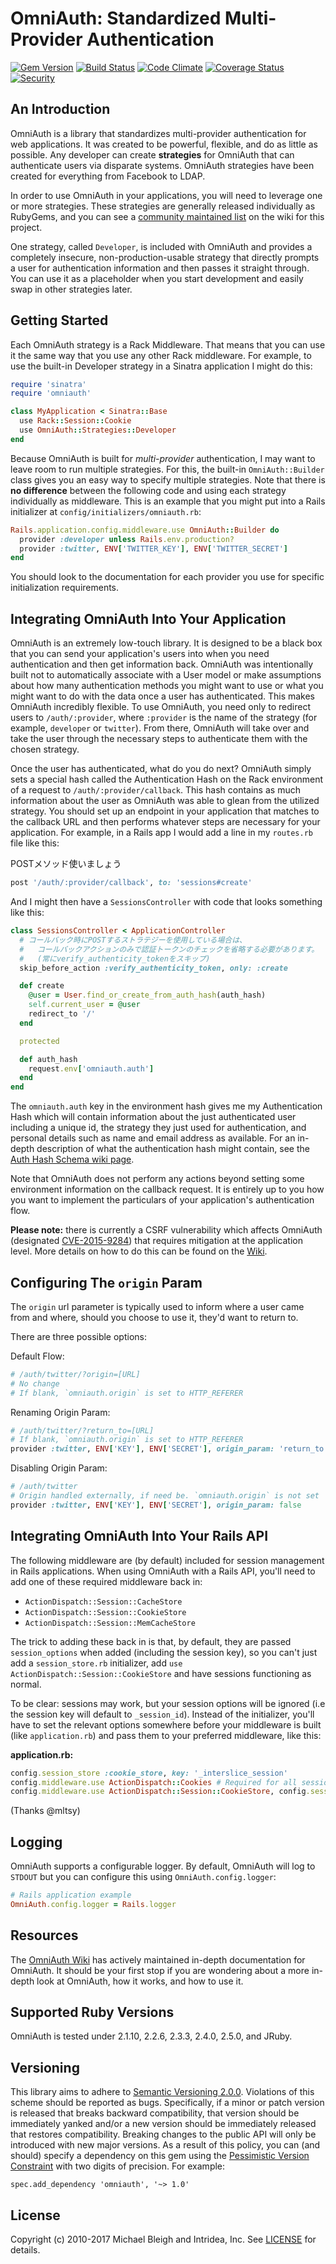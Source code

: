 # OmniAuth: Standardized Multi-Provider Authentication

[![Gem Version](http://img.shields.io/gem/v/omniauth.svg)][gem]
[![Build Status](http://img.shields.io/travis/omniauth/omniauth.svg)][travis]
[![Code Climate](http://img.shields.io/codeclimate/github/omniauth/omniauth.svg)][codeclimate]
[![Coverage Status](http://img.shields.io/coveralls/omniauth/omniauth.svg)][coveralls]
[![Security](https://hakiri.io/github/omniauth/omniauth/master.svg)](https://hakiri.io/github/omniauth/omniauth/master)

[gem]: https://rubygems.org/gems/omniauth
[travis]: http://travis-ci.org/omniauth/omniauth
[codeclimate]: https://codeclimate.com/github/omniauth/omniauth
[coveralls]: https://coveralls.io/r/omniauth/omniauth

## An Introduction
OmniAuth is a library that standardizes multi-provider authentication for
web applications. It was created to be powerful, flexible, and do as
little as possible. Any developer can create **strategies** for OmniAuth
that can authenticate users via disparate systems. OmniAuth strategies
have been created for everything from Facebook to LDAP.

In order to use OmniAuth in your applications, you will need to leverage
one or more strategies. These strategies are generally released
individually as RubyGems, and you can see a [community maintained list](https://github.com/omniauth/omniauth/wiki/List-of-Strategies)
on the wiki for this project.

One strategy, called `Developer`, is included with OmniAuth and provides
a completely insecure, non-production-usable strategy that directly
prompts a user for authentication information and then passes it
straight through. You can use it as a placeholder when you start
development and easily swap in other strategies later.

## Getting Started
Each OmniAuth strategy is a Rack Middleware. That means that you can use
it the same way that you use any other Rack middleware. For example, to
use the built-in Developer strategy in a Sinatra application I might do
this:

```ruby
require 'sinatra'
require 'omniauth'

class MyApplication < Sinatra::Base
  use Rack::Session::Cookie
  use OmniAuth::Strategies::Developer
end
```

Because OmniAuth is built for *multi-provider* authentication, I may
want to leave room to run multiple strategies. For this, the built-in
`OmniAuth::Builder` class gives you an easy way to specify multiple
strategies. Note that there is **no difference** between the following
code and using each strategy individually as middleware. This is an
example that you might put into a Rails initializer at
`config/initializers/omniauth.rb`:

```ruby
Rails.application.config.middleware.use OmniAuth::Builder do
  provider :developer unless Rails.env.production?
  provider :twitter, ENV['TWITTER_KEY'], ENV['TWITTER_SECRET']
end
```

You should look to the documentation for each provider you use for
specific initialization requirements.

## Integrating OmniAuth Into Your Application
OmniAuth is an extremely low-touch library. It is designed to be a
black box that you can send your application's users into when you need
authentication and then get information back. OmniAuth was intentionally
built not to automatically associate with a User model or make
assumptions about how many authentication methods you might want to use
or what you might want to do with the data once a user has
authenticated. This makes OmniAuth incredibly flexible. To use OmniAuth,
you need only to redirect users to `/auth/:provider`, where `:provider`
is the name of the strategy (for example, `developer` or `twitter`).
From there, OmniAuth will take over and take the user through the
necessary steps to authenticate them with the chosen strategy.

Once the user has authenticated, what do you do next? OmniAuth simply
sets a special hash called the Authentication Hash on the Rack
environment of a request to `/auth/:provider/callback`. This hash
contains as much information about the user as OmniAuth was able to
glean from the utilized strategy. You should set up an endpoint in your
application that matches to the callback URL and then performs whatever
steps are necessary for your application. For example, in a Rails app I
would add a line in my `routes.rb` file like this:

POSTメソッド使いましょう

```ruby
post '/auth/:provider/callback', to: 'sessions#create'
```

And I might then have a `SessionsController` with code that looks
something like this:

```ruby
class SessionsController < ApplicationController
  # コールバック時にPOSTするストラテジーを使用している場合は、
  #   コールバックアクションのみで認証トークンのチェックを省略する必要があります。
  #   (常にverify_authenticity_tokenをスキップ)
  skip_before_action :verify_authenticity_token, only: :create

  def create
    @user = User.find_or_create_from_auth_hash(auth_hash)
    self.current_user = @user
    redirect_to '/'
  end

  protected

  def auth_hash
    request.env['omniauth.auth']
  end
end
```

The `omniauth.auth` key in the environment hash gives me my
Authentication Hash which will contain information about the just
authenticated user including a unique id, the strategy they just used
for authentication, and personal details such as name and email address
as available. For an in-depth description of what the authentication
hash might contain, see the [Auth Hash Schema wiki page](https://github.com/omniauth/omniauth/wiki/Auth-Hash-Schema).

Note that OmniAuth does not perform any actions beyond setting some
environment information on the callback request. It is entirely up to
you how you want to implement the particulars of your application's
authentication flow.

**Please note:** there is currently a CSRF vulnerability which affects OmniAuth (designated [CVE-2015-9284](https://nvd.nist.gov/vuln/detail/CVE-2015-9284)) that requires mitigation at the application level. More details on how to do this can be found on the [Wiki](https://github.com/omniauth/omniauth/wiki/Resolving-CVE-2015-9284).

## Configuring The `origin` Param
The `origin` url parameter is typically used to inform where a user came from and where, should you choose to use it, they'd want to return to.

There are three possible options:

Default Flow:
```ruby
# /auth/twitter/?origin=[URL]
# No change
# If blank, `omniauth.origin` is set to HTTP_REFERER
```

Renaming Origin Param:
```ruby
# /auth/twitter/?return_to=[URL]
# If blank, `omniauth.origin` is set to HTTP_REFERER
provider :twitter, ENV['KEY'], ENV['SECRET'], origin_param: 'return_to'
```

Disabling Origin Param:
```ruby
# /auth/twitter
# Origin handled externally, if need be. `omniauth.origin` is not set
provider :twitter, ENV['KEY'], ENV['SECRET'], origin_param: false
```

## Integrating OmniAuth Into Your Rails API
The following middleware are (by default) included for session management in
Rails applications. When using OmniAuth with a Rails API, you'll need to add
one of these required middleware back in:

- `ActionDispatch::Session::CacheStore`
- `ActionDispatch::Session::CookieStore`
- `ActionDispatch::Session::MemCacheStore`

The trick to adding these back in is that, by default, they are passed
`session_options` when added (including the session key), so you can't just add
a `session_store.rb` initializer, add `use ActionDispatch::Session::CookieStore`
and have sessions functioning as normal.

To be clear: sessions may work, but your session options will be ignored
(i.e the session key will default to `_session_id`).  Instead of the
initializer, you'll have to set the relevant options somewhere
before your middleware is built (like `application.rb`) and pass them to your
preferred middleware, like this:

**application.rb:**

```ruby
config.session_store :cookie_store, key: '_interslice_session'
config.middleware.use ActionDispatch::Cookies # Required for all session management
config.middleware.use ActionDispatch::Session::CookieStore, config.session_options
```

(Thanks @mltsy)

## Logging
OmniAuth supports a configurable logger. By default, OmniAuth will log
to `STDOUT` but you can configure this using `OmniAuth.config.logger`:

```ruby
# Rails application example
OmniAuth.config.logger = Rails.logger
```

## Resources
The [OmniAuth Wiki](https://github.com/omniauth/omniauth/wiki) has
actively maintained in-depth documentation for OmniAuth. It should be
your first stop if you are wondering about a more in-depth look at
OmniAuth, how it works, and how to use it.

## Supported Ruby Versions
OmniAuth is tested under 2.1.10, 2.2.6, 2.3.3, 2.4.0, 2.5.0, and JRuby.

## Versioning
This library aims to adhere to [Semantic Versioning 2.0.0][semver]. Violations
of this scheme should be reported as bugs. Specifically, if a minor or patch
version is released that breaks backward compatibility, that version should be
immediately yanked and/or a new version should be immediately released that
restores compatibility. Breaking changes to the public API will only be
introduced with new major versions. As a result of this policy, you can (and
should) specify a dependency on this gem using the [Pessimistic Version
Constraint][pvc] with two digits of precision. For example:

    spec.add_dependency 'omniauth', '~> 1.0'

[semver]: http://semver.org/
[pvc]: http://guides.rubygems.org/patterns/#pessimistic-version-constraint

## License
Copyright (c) 2010-2017 Michael Bleigh and Intridea, Inc. See [LICENSE][] for
details.

[license]: LICENSE.md
